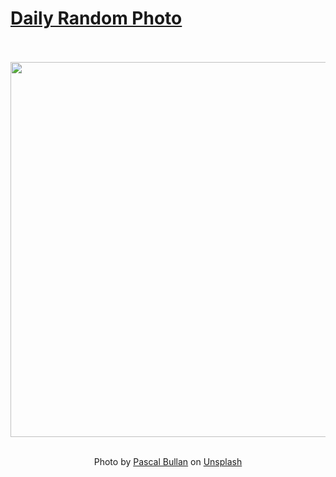# [Daily Random Photo](https://www.dailyrandomphoto.com/)

<div align="center">
  <br>
  <br>
  <a href="https://www.dailyrandomphoto.com/p/2024/2024-11-25/"><img src="https://images.unsplash.com/photo-1729756760480-b9f5ee9f352f?crop=entropy&cs=tinysrgb&fit=max&fm=jpg&ixid=M3w3NzUwOHwwfDF8cmFuZG9tfHx8fHx8fHx8MTczMjQ5NTM5NHw&ixlib=rb-4.0.3&q=80&w=1080" width="600px"></a>
  <br>
  <br>
  <p class="has-text-grey">Photo by <a href="https://unsplash.com/@jetztabertempo?utm_source=Daily%20Random%20Photo&amp;utm_medium=referral" target="_blank" rel="noopener noreferrer">Pascal Bullan</a> on <a href="https://unsplash.com/photos/a-group-of-tall-trees-in-a-forest-U8XRhstd8PU?utm_source=Daily%20Random%20Photo&amp;utm_medium=referral" target="_blank" rel="noopener noreferrer">Unsplash</a></p>
</div>

